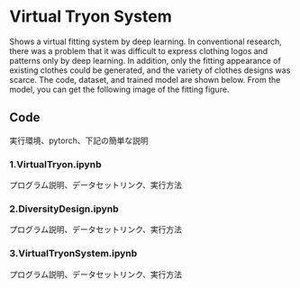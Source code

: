 # Virtual Tryon System
Shows a virtual fitting system by deep learning. In conventional research, there was a problem that it was difficult to express clothing logos and patterns only by deep learning. In addition, only the fitting appearance of existing clothes could be generated, and the variety of clothes designs was scarce. The code, dataset, and trained model are shown below. From the model, you can get the following image of the fitting figure.

## Code
実行環境、pytorch、下記の簡単な説明
### 1.VirtualTryon.ipynb
プログラム説明、データセットリンク、実行方法

### 2.DiversityDesign.ipynb
プログラム説明、データセットリンク、実行方法

### 3.VirtualTryonSystem.ipynb
プログラム説明、データセットリンク、実行方法
